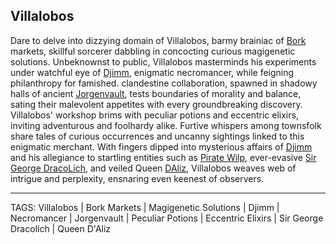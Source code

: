 ## Villalobos

Dare to delve into dizzying domain of Villalobos, barmy brainiac of [Bork](../Places/Bork.md) markets, skillful sorcerer dabbling in concocting curious magigenetic solutions. Unbeknownst to public, Villalobos masterminds his experiments under watchful eye of [Djimm](Djimm.md), enigmatic necromancer, while feigning philanthropy for famished. clandestine collaboration, spawned in shadowy halls of ancient [Jorgenvault](../Places/Jorgenvault.md), tests boundaries of morality and balance, sating their malevolent appetites with every groundbreaking discovery. Villalobos' workshop brims with peculiar potions and eccentric elixirs, inviting adventurous and foolhardy alike. Furtive whispers among townsfolk share tales of curious occurrences and uncanny sightings linked to this enigmatic merchant. With fingers dipped into mysterious affairs of [Djimm](Djimm.md) and his allegiance to startling entities such as [Pirate Wilp](Pirate%20Wilp.md), ever-evasive [Sir George DracoLich](Sir%20George%20DracoLich.md), and veiled Queen [DAliz](DAliz.md), Villalobos weaves web of intrigue and perplexity, ensnaring even keenest of observers.

---
TAGS: Villalobos | Bork Markets | Magigenetic Solutions | Djimm | Necromancer | Jorgenvault | Peculiar Potions | Eccentric Elixirs | Sir George Dracolich | Queen D'Aliz

